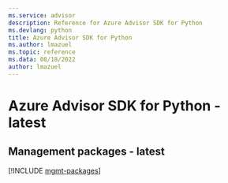 ```yaml
---
ms.service: advisor
description: Reference for Azure Advisor SDK for Python
ms.devlang: python
title: Azure Advisor SDK for Python
ms.author: lmazuel
ms.topic: reference
ms.data: 08/18/2022
author: lmazuel
---
```

# Azure Advisor SDK for Python - latest

## Management packages - latest
[!INCLUDE [mgmt-packages](advisor-mgmt-index.md)]